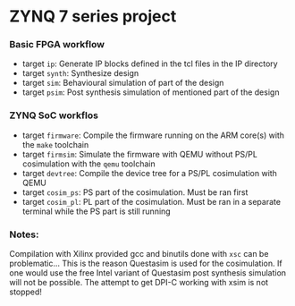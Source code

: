 # ZYNQ 7 series project

### Basic FPGA workflow
+ target `ip`: Generate IP blocks defined in the tcl files in the IP directory
+ target `synth`: Synthesize design
+ target `sim`: Behavioural simulation of part of the design
+ target `psim`: Post synthesis simulation of mentioned part of the design

### ZYNQ SoC workflos
+ target `firmware`: Compile the firmware running on the ARM core(s) with the `make` toolchain
+ target `firmsim`: Simulate the firmware with QEMU without PS/PL cosimulation with the `qemu` toolchain
+ target `devtree`: Compile the device tree for a PS/PL cosimulation with QEMU
+ target `cosim_ps`: PS part of the cosimulation. Must be ran first
+ target `cosim_pl`: PL part of the cosimulation. Must be ran in a separate terminal while the PS part is still running

### Notes:
Compilation with Xilinx provided gcc and binutils done with `xsc` can be problematic... This is the reason
Questasim is used for the cosimulation. If one would use the free Intel variant of Questasim post synthesis
simulation will not be possible. The attempt to get DPI-C working with xsim is not stopped!